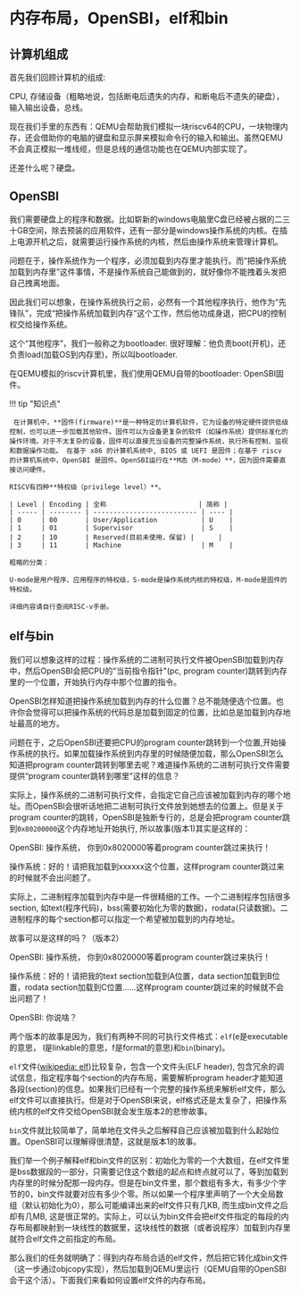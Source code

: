 # 内存布局，OpenSBI，elf和bin



## 计算机组成

首先我们回顾计算机的组成:

CPU, 存储设备（粗略地说，包括断电后遗失的内存，和断电后不遗失的硬盘），输入输出设备，总线。

现在我们手里的东西有：QEMU会帮助我们模拟一块riscv64的CPU，一块物理内存，还会借助你的电脑的键盘和显示屏来模拟命令行的输入和输出。虽然QEMU不会真正模拟一堆线缆，但是总线的通信功能也在QEMU内部实现了。

还差什么呢？硬盘。

## OpenSBI

我们需要硬盘上的程序和数据。比如崭新的windows电脑里C盘已经被占据的二三十GB空间，除去预装的应用软件，还有一部分是windows操作系统的内核。在插上电源开机之后，就需要运行操作系统的内核，然后由操作系统来管理计算机。

问题在于，操作系统作为一个程序，必须加载到内存里才能执行。而“把操作系统加载到内存里”这件事情，不是操作系统自己能做到的，就好像你不能拽着头发把自己拽离地面。

因此我们可以想象，在操作系统执行之前，必然有一个其他程序执行，他作为“先锋队”，完成“把操作系统加载到内存“这个工作，然后他功成身退，把CPU的控制权交给操作系统。

这个“其他程序”，我们一般称之为bootloader. 很好理解：他负责boot(开机)，还负责load(加载OS到内存里)，所以叫bootloader.

在QEMU模拟的riscv计算机里，我们使用QEMU自带的bootloader: OpenSBI固件。

!!! tip "知识点"

     在计算机中，**固件(firmware)**是一种特定的计算机软件，它为设备的特定硬件提供低级控制，也可以进一步加载其他软件。固件可以为设备更复杂的软件（如操作系统）提供标准化的操作环境。对于不太复杂的设备，固件可以直接充当设备的完整操作系统，执行所有控制、监视和数据操作功能。 在基于 x86 的计算机系统中, BIOS 或 UEFI 是固件；在基于 riscv 的计算机系统中，OpenSBI 是固件。OpenSBI运行在**M态（M-mode）**，因为固件需要直接访问硬件。

    RISCV有四种**特权级（privilege level）**。

    | Level | Encoding | 全称                       | 简称 |
    | ----- | -------- | -------------------------- | ---- |
    | 0     | 00       | User/Application           | U    |
    | 1     | 01       | Supervisor                 | S    |
    | 2     | 10       | Reserved(目前未使用，保留) |      |
    | 3     | 11       | Machine                    | M    |

    粗略的分类：

    U-mode是用户程序、应用程序的特权级，S-mode是操作系统内核的特权级，M-mode是固件的特权级。

    详细内容请自行查阅RISC-v手册。

## elf与bin

我们可以想象这样的过程：操作系统的二进制可执行文件被OpenSBI加载到内存中，然后OpenSBI会把CPU的"当前指令指针"(pc, program counter)跳转到内存里的一个位置，开始执行内存中那个位置的指令。

OpenSBI怎样知道把操作系统加载到内存的什么位置？总不能随便选个位置。也许你会觉得可以把操作系统的代码总是加载到固定的位置，比如总是加载到内存地址最高的地方。

问题在于，之后OpenSBI还要把CPU的program counter跳转到一个位置,开始操作系统的执行。如果加载操作系统到内存里的时候随便加载，那么OpenSBI怎么知道把program counter跳转到哪里去呢？难道操作系统的二进制可执行文件需要提供“program counter跳转到哪里"这样的信息？

实际上，操作系统的二进制可执行文件，会指定它自己应该被加载到内存的哪个地址。而OpenSBI会很听话地把二进制可执行文件放到她想去的位置上。但是关于program counter的跳转，OpenSBI是独断专行的，总是会把program counter跳到`0x80200000`这个内存地址开始执行, 所以故事(版本1)其实是这样的：

 OpenSBI: 操作系统， 你到0x8020000等着program counter跳过来执行！

 操作系统：好的！请把我加载到xxxxxx这个位置，这样program counter跳过来的时候就不会出问题了。

实际上，二进制程序加载到内存中是一件很精细的工作。一个二进制程序包括很多section, 如text(程序代码)，bss(需要初始化为零的数据)，rodata(只读数据)。二进制程序的每个section都可以指定一个希望被加载到的内存地址。

故事可以是这样的吗？（版本2）

 OpenSBI: 操作系统， 你到0x8020000等着program counter跳过来执行！

 操作系统：好的！请把我的text section加载到A位置，data section加载到B位置，rodata section加载到C位置......这样program counter跳过来的时候就不会出问题了！

 OpenSBI: 你说啥？

两个版本的故事是因为，我们有两种不同的可执行文件格式：`elf`(e是executable的意思， l是linkable的意思，f是format的意思)和`bin`(binary)。

`elf`文件([wikipedia: elf](https://en.wikipedia.org/wiki/Executable_and_Linkable_Format))比较复杂，包含一个文件头(ELF header), 包含冗余的调试信息，指定程序每个section的内存布局，需要解析program header才能知道各段(section)的信息。如果我们已经有一个完整的操作系统来解析elf文件，那么elf文件可以直接执行。但是对于OpenSBI来说，elf格式还是太复杂了，把操作系统内核的elf文件交给OpenSBI就会发生版本2的悲惨故事。

`bin`文件就比较简单了，简单地在文件头之后解释自己应该被加载到什么起始位置。OpenSBI可以理解得很清楚，这就是版本1的故事。

我们举一个例子解释elf和bin文件的区别：初始化为零的一个大数组，在elf文件里是bss数据段的一部分，只需要记住这个数组的起点和终点就可以了，等到加载到内存里的时候分配那一段内存。但是在bin文件里，那个数组有多大，有多少个字节的0，bin文件就要对应有多少个零。所以如果一个程序里声明了一个大全局数组（默认初始化为0），那么可能编译出来的elf文件只有几KB, 而生成bin文件之后却有几MB, 这是很正常的。实际上，可以认为bin文件会把elf文件指定的每段的内存布局都映射到一块线性的数据里，这块线性的数据（或者说程序）加载到内存里就符合elf文件之前指定的布局。

那么我们的任务就明确了：得到内存布局合适的elf文件，然后把它转化成bin文件（这一步通过objcopy实现），然后加载到QEMU里运行（QEMU自带的OpenSBI会干这个活）。下面我们来看如何设置elf文件的内存布局。
